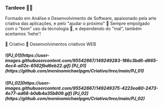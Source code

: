 ### Tardeee 🐺🐯

Formado em Análise e Desenvolvimento de Software, apaixonado pela arte criativa das aplicações, e pelo "ajudar o próximo" 🤩
Sempre empolgado com o "bom" uso da técnologia 🤪, e dependendo do "mal", também aceitamos 'hehe'!
<br><br>
🤩 Criativo 🤩
Desenvolvimentos criativos WEB
<br>
<h5>
![PJ_01](https://user-images.githubusercontent.com/95542667/149249283-186c3bd6-d665-4ec4-a02e-6562fbd6eb22.gif)
[PJ_01](https://github.com/meninomichaelpgm/Criativo/tree/main/PJ_01)
</h5>
<h5>
![PJ_02](https://user-images.githubusercontent.com/95542667/149249375-4223ea80-2473-4e77-ad68-b0db4a35b809.gif)
[PJ_02](https://github.com/meninomichaelpgm/Criativo/tree/main/PJ_02)
</h5>
